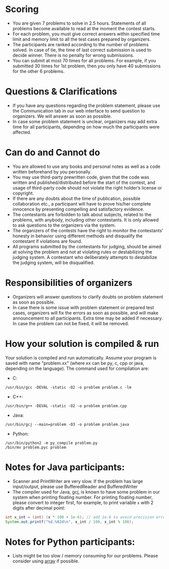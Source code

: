 # Scoring

- You are given 7 problems to solve in 2.5 hours. Statements of all problems become available to read at the moment the contest starts.
- For each problem, you must give correct answers within specified time limit and memory limit to all the test cases prepared by organizers.
- The participants are ranked according to the number of problems solved. In case of tie, the time of last correct submission is used to decide winner. There is no penalty for wrong submissions.
- You can submit at most 70 times for all problems. For example, if you submitted 30 times for 1st problem, then you only have 40 submissions for the other 6 problems.

# Questions & Clarifications

- If you have any questions regarding the problem statement, please use the Communication tab in our web interface to send question to organizers. We will answer as soon as possible.
- In case some problem statement is unclear, organizers may add extra time for all participants, depending on how much the participants were affected.

# Can do and Cannot do

- You are allowed to use any books and personal notes as well as a code written beforehand by you personally.
- You may use third-party prewritten code, given that the code was written and published/distributed before the start of the contest, and usage of third-party code should not violate the right holder’s license or copyright.
- If there are any doubts about the time of publication, possible collaboration etc., a participant will have to prove his/her complete innocence by presenting compelling and satisfactory evidence.
- The contestants are forbidden to talk about subjects, related to the problems, with anybody, including other contestants. It is only allowed to ask questions to the organizers via the system.
- The organizers of the contests have the right to monitor the contestants' honesty in behavior using different methods and disqualify the contestant if violations are found.
- All programs submitted by the contestants for judging, should be aimed at solving the problem and not at violating rules or destabilizing the judging system. A contestant who deliberately attempts to destabilize the judging system, will be disqualified.

# Responsibilities of organizers

- Organizers will answer questions to clarify doubts on problem statement as soon as possible.
- In case there is some issue with problem statement or prepared test cases, organizers will fix the errors as soon as possible, and will make announcement to all participants. Extra time may be added if necessary. In case the problem can not be fixed, it will be removed.

# How your solution is compiled & run

Your solution is compiled and run automatically. Assume your program is saved with name "problem.xx" (where xx can be py, c, cpp or java, depending on the language). The command used for compilation are:

- C:
```
/usr/bin/gcc -DEVAL -static -O2 -o problem problem.c -lm
```
- C++:
```
/usr/bin/g++ -DEVAL -static -O2 -o problem problem.cpp
```
- Java:
```
/usr/bin/gcj --main=problem -O3 -o problem problem.java
```
- Python:
```
/usr/bin/python2 -m py_compile problem.py
/bin/mv problem.pyc problem
```

# Notes for Java participants:

- Scanner and PrintWriter are very slow. If the problem has large input/output, please use BufferedReader and BufferedWriter
- The compiler used for Java, gcj, is known to have some problem in our system when printing floating number. For printing floating number, please convert to integer first, for example, to print variable `x` with 2 digits after decimal point:

```java
int x_int = (int) (x * 100 + 1e-6); // add 1e-6 to avoid precision error when converting to int
System.out.printf("%d.%02d\n", x_int / 100, x_int % 100);
```

# Notes for Python participants:

- Lists might be too slow / memory consuming for our problems. Please consider using [array](https://docs.python.org/2/library/array.html) if possible.
